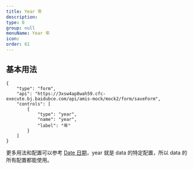 ```yaml
---
title: Year 年
description:
type: 0
group: null
menuName: Year 年
icon:
order: 61
---
```


## 基本用法

```schema: scope="body"
{
    "type": "form",
    "api": "https://3xsw4ap8wah59.cfc-execute.bj.baidubce.com/api/amis-mock/mock2/form/saveForm",
    "controls": [
        {
            "type": "year",
            "name": "year",
            "label": "年"
        }
    ]
}
```

更多用法和配置可以参考 [Date 日期](date)，year 就是 data 的特定配置，所以 data 的所有配置都能使用。
